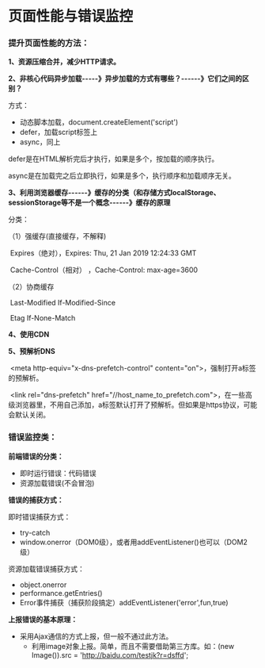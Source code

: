 # 页面性能与错误监控

### 提升页面性能的方法：

**1、资源压缩合并，减少HTTP请求。**

**2、非核心代码异步加载-----》异步加载的方式有哪些？------》它们之间的区别？**

方式：

- 动态脚本加载，document.createElement('script')
- defer，加载script标签上
- async，同上

defer是在HTML解析完后才执行，如果是多个，按加载的顺序执行。

async是在加载完之后立即执行，如果是多个，执行顺序和加载顺序无关。

**3、利用浏览器缓存------》缓存的分类（和存储方式localStorage、sessionStorage等不是一个概念------》缓存的原理**

分类：

（1）强缓存(直接缓存，不解释)

​	Expires（绝对），Expires: Thu, 21 Jan 2019 12:24:33 GMT

​	Cache-Control（相对） ，Cache-Control: max-age=3600

（2）协商缓存

​	Last-Modified If-Modified-Since

​	Etag If-None-Match

**4、使用CDN**

**5、预解析DNS**

​	\<meta http-equiv="x-dns-prefetch-control" content="on">，强制打开a标签的预解析。

​	\<link rel="dns-prefetch" href="//host_name_to_prefetch.com">，在一些高级浏览器里，不用自己添加，a标签默认打开了预解析。但如果是https协议，可能会默认关闭。

### 错误监控类：

**前端错误的分类：**

- 即时运行错误：代码错误
- 资源加载错误(不会冒泡)

**错误的捕获方式：**

即时错误捕获方式：

- try-catch
- window.onerror（DOM0级），或者用addEventListener()也可以（DOM2级）

资源加载错误捕获方式：

- object.onerror
- performance.getEntries()
- Error事件捕获（捕获阶段搞定）addEventListener('error',fun,true)

**上报错误的基本原理：**

- 采用Ajax通信的方式上报，但一般不通过此方法。
  - 利用image对象上报。简单，而且不需要借助第三方库。如：(new Image()).src = 'http://baidu.com/testjk?r=dsffd';